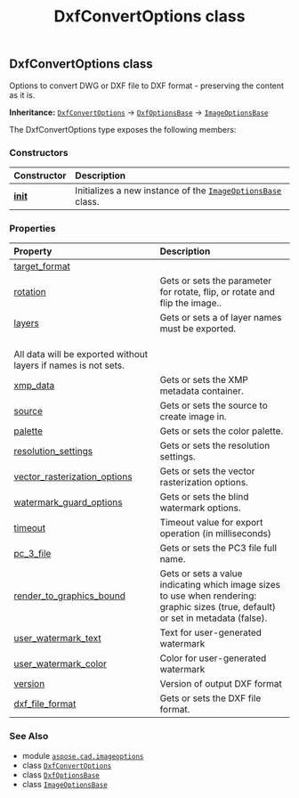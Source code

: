 ﻿---
title: DxfConvertOptions class
second_title: Aspose.CAD for Python via .NET API References
description: 
type: docs
weight: 110
url: /python-net/aspose.cad.imageoptions/dxfconvertoptions/
is_root: false
---

## DxfConvertOptions class

Options to convert DWG or DXF file to DXF format - preserving the content as it is.



**Inheritance:** [`DxfConvertOptions`](/cad/python-net/aspose.cad.imageoptions/dxfconvertoptions) → 
[`DxfOptionsBase`](/cad/python-net/aspose.cad.imageoptions/dxfoptionsbase) → 
[`ImageOptionsBase`](/cad/python-net/aspose.cad.imageoptions/imageoptionsbase)



The DxfConvertOptions type exposes the following members:

### Constructors
| Constructor | Description |
| :- | :- |
| [__init__](/cad/python-net/aspose.cad.imageoptions/dxfconvertoptions/__init__/#) | Initializes a new instance of the [`ImageOptionsBase`](/cad/python-net/aspose.cad.imageoptions/imageoptionsbase) class. |


### Properties
| Property | Description |
| :- | :- |
| [target_format](/cad/python-net/aspose.cad.imageoptions/dxfconvertoptions/target_format) |  |
| [rotation](/cad/python-net/aspose.cad.imageoptions/dxfconvertoptions/rotation) | Gets or sets the parameter for rotate, flip, or rotate and flip the image.. |
| [layers](/cad/python-net/aspose.cad.imageoptions/dxfconvertoptions/layers) | Gets or sets a of layer names must be exported.<br/>All data will be exported without layers if names is not sets. |
| [xmp_data](/cad/python-net/aspose.cad.imageoptions/dxfconvertoptions/xmp_data) | Gets or sets the XMP metadata container. |
| [source](/cad/python-net/aspose.cad.imageoptions/dxfconvertoptions/source) | Gets or sets the source to create image in. |
| [palette](/cad/python-net/aspose.cad.imageoptions/dxfconvertoptions/palette) | Gets or sets the color palette. |
| [resolution_settings](/cad/python-net/aspose.cad.imageoptions/dxfconvertoptions/resolution_settings) | Gets or sets the resolution settings. |
| [vector_rasterization_options](/cad/python-net/aspose.cad.imageoptions/dxfconvertoptions/vector_rasterization_options) | Gets or sets the vector rasterization options. |
| [watermark_guard_options](/cad/python-net/aspose.cad.imageoptions/dxfconvertoptions/watermark_guard_options) | Gets or sets the blind watermark options. |
| [timeout](/cad/python-net/aspose.cad.imageoptions/dxfconvertoptions/timeout) | Timeout value for export operation (in milliseconds) |
| [pc_3_file](/cad/python-net/aspose.cad.imageoptions/dxfconvertoptions/pc_3_file) | Gets or sets the PC3 file full name. |
| [render_to_graphics_bound](/cad/python-net/aspose.cad.imageoptions/dxfconvertoptions/render_to_graphics_bound) | Gets or sets a value indicating which image sizes to use when rendering: graphic sizes (true, default) or set in metadata (false). |
| [user_watermark_text](/cad/python-net/aspose.cad.imageoptions/dxfconvertoptions/user_watermark_text) | Text for user-generated watermark |
| [user_watermark_color](/cad/python-net/aspose.cad.imageoptions/dxfconvertoptions/user_watermark_color) | Color for user-generated watermark |
| [version](/cad/python-net/aspose.cad.imageoptions/dxfconvertoptions/version) | Version of output DXF format |
| [dxf_file_format](/cad/python-net/aspose.cad.imageoptions/dxfconvertoptions/dxf_file_format) | Gets or sets the DXF file format. |



### See Also
* module [`aspose.cad.imageoptions`](..)
* class [`DxfConvertOptions`](/cad/python-net/aspose.cad.imageoptions/dxfconvertoptions)
* class [`DxfOptionsBase`](/cad/python-net/aspose.cad.imageoptions/dxfoptionsbase)
* class [`ImageOptionsBase`](/cad/python-net/aspose.cad.imageoptions/imageoptionsbase)
